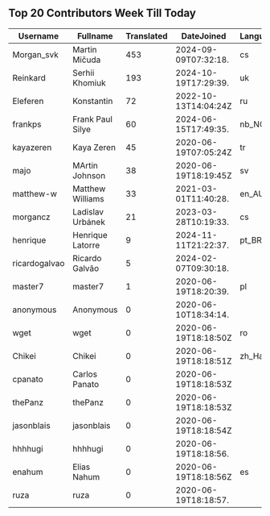 ## Top 20 Contributors Week Till Today ##
|Username|Fullname|Translated|DateJoined|Language|
|--------|--------|----------|----------|-------|
|Morgan_svk|Martin Mičuda|453|2024-09-09T07:32:18.|cs|
|Reinkard|Serhii Khomiuk|193|2024-10-19T17:29:39.|uk|
|Eleferen|Konstantin|72|2022-10-13T14:04:24Z|ru|
|frankps|Frank Paul Silye|60|2024-06-15T17:49:35.|nb_NO|
|kayazeren|Kaya Zeren|45|2020-06-19T07:05:24Z|tr|
|majo|MArtin Johnson|38|2020-06-19T18:19:45Z|sv|
|matthew-w|Matthew Williams|33|2021-03-01T11:40:28.|en_AU|
|morgancz|Ladislav Urbánek|21|2023-03-28T10:19:33.|cs|
|henrique|Henrique Latorre|9|2024-11-11T21:22:37.|pt_BR|
|ricardogalvao|Ricardo Galvão|5|2024-02-07T09:30:18.||
|master7|master7|1|2020-06-19T18:20:39.|pl|
|anonymous|Anonymous|0|2020-06-10T18:34:14.||
|wget|wget|0|2020-06-19T18:18:50Z|ro|
|Chikei|Chikei|0|2020-06-19T18:18:51Z|zh_Hant|
|cpanato|Carlos Panato|0|2020-06-19T18:18:53Z||
|thePanz|thePanz|0|2020-06-19T18:18:53Z||
|jasonblais|jasonblais|0|2020-06-19T18:18:54Z||
|hhhhugi|hhhhugi|0|2020-06-19T18:18:56.||
|enahum|Elias  Nahum|0|2020-06-19T18:18:56Z|es|
|ruza|ruza|0|2020-06-19T18:18:57.||
